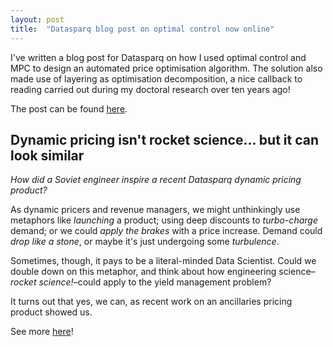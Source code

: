 ```yaml
---
layout: post
title:  "Datasparq blog post on optimal control now online"
---
```


I've written a blog post for Datasparq on how I used optimal control and MPC to design an automated price optimisation algorithm. The solution also made use of layering as optimisation decomposition, a nice callback to reading carried out during my doctoral research over ten years ago!

The post can be found [here](https://www.datasparq.ai/blog/dynamic-pricing-rocket-science).

## Dynamic pricing isn't rocket science… but it can look similar

*How did a Soviet engineer inspire a recent Datasparq dynamic pricing product?*

As dynamic pricers and revenue managers, we might unthinkingly use metaphors like *launching* a product; using deep discounts to *turbo-charge* demand; or we could *apply the brakes* with a price increase. Demand could *drop like a stone*, or maybe it's just undergoing some *turbulence*.

Sometimes, though, it pays to be a literal-minded Data Scientist. Could we double down on this metaphor, and think about how engineering science–*rocket science!*–could apply to the yield management problem?

It turns out that yes, we can, as recent work on an ancillaries pricing product showed us.

See more [here](https://www.datasparq.ai/blog/dynamic-pricing-rocket-science)!